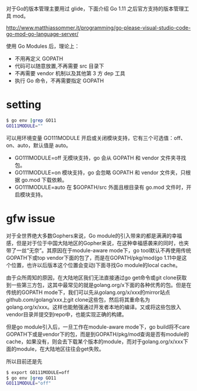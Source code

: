 对于Go的版本管理主要用过 glide，下面介绍 Go 1.11 之后官方支持的版本管理工具 mod。

http://www.matthiassommer.it/programming/go-please-visual-studio-code-go-mod-go-language-server/

使用 Go Modules 后，理论上：
* 不用再定义 GOPATH 
* 代码可以随意放置,不再需要 src 目录下
* 不再需要 vendor 机制以及其他第 3 方 dep 工具
* 执行 Go 命令，不再需要指定 GOPATH

# setting
```bash
$ go env |grep GO11
GO111MODULE=""
```
可以用环境变量 GO111MODULE 开启或关闭模块支持，它有三个可选值：off、on、auto，默认值是 auto。
* GO111MODULE=off 无模块支持，go 会从 GOPATH 和 vendor 文件夹寻找包。
* GO111MODULE=on 模块支持，go 会忽略 GOPATH 和 vendor 文件夹，只根据 go.mod 下载依赖。
* GO111MODULE=auto 在 $GOPATH/src 外面且根目录有 go.mod 文件时，开启模块支持。

# gfw issue
对于全世界绝大多数Gophers来说，Go module的引入带来的都是满满的幸福感，但是对于位于中国大陆地区的Gopher来说，在这种幸福感袭来的同时，也夹带了一丝“无奈”。其原因在于module-aware mode下，go tool默认不再使用传统GOPATH下或top vendor下面的包了，而是在GOPATH/pkg/mod(go 1.11中是这个位置，也许以后版本这个位置会变动)下面寻找Go module的local cache。

由于众所周知的原因，在大陆地区我们无法直接通过go get命令或git clone获取到一些第三方包，这其中最常见的就是golang.org/x下面的各种优秀的包。但是在传统的GOPATH mode下，我们可以先从golang.org/x/xxx的mirror站点github.com/golang/xxx上git clone这些包，然后将其重命名为golang.org/x/xxx。这样也能勉强通过开发者本地的编译。又或将这些包放入vendor目录并提交到repo中，也能实现正确的构建。

但是go module引入后，一旦工作在module-aware mode下，go build将不care GOPATH下或是vendor下的包，而是到GOPATH/pkg/mod查询是否有module的cache，如果没有，则会去下载某个版本的module，而对于golang.org/x/xxx下面的module，在大陆地区往往会get失败。

所以目前还是先
```bash
$ export GO111MODULE=off
$ go env |grep GO11
GO111MODULE="off"
```
